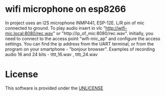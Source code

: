 # wifi microphone on esp8266

  In project uses an  I2S microphone INMP441, ESP-12E. L/R pin of mic connected to ground.
  To play audio insert in vlc  "http://wifi-mic.local:8080/rec.wav"  or "http://ip_of_mic:8080/rec.wav".
  Initially, you need to connect to the access point "wifi-mic_ap" and configure the access settings.
  You can find the ip address from the UART terminal, or from the program on your smartphone - "bonjour browser".
  Examples of recording audio 16 and 24 bits - tttt_16.wav , tttt_24.wav

# License

  This software is provided under the  <a href="http://unlicense.org/" rel="nofollow">UNLICENSE</a>

